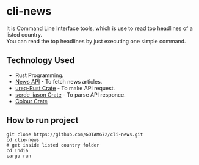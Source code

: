 # cli-news

It is Command Line Interface tools, which is use to read top headlines of a listed country. <br> 
You can read the top headlines by just executing one simple command.

## Technology Used

- Rust Programming.
- [News API](https://newsapi.org/) - To fetch news articles.
- [ureq-Rust Crate](https://docs.rs/ureq/latest/ureq/) - To make API request.
- [serde_jason Crate](https://docs.rs/serde_json/latest/serde_json/) - To parse API responce.
- [Colour Crate](https://docs.rs/colored/latest/colored/)

## How to run project
```
git clone https://github.com/GOTAM672/cli-news.git
cd clie-news
# get inside listed country folder
cd India
cargo run
```
